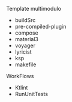Template multimodulo
- buildSrc
- pre-compiled-plugin
- compose
- material3
- voyager
- lyricist
- ksp
- makefile

WorkFlows
- Ktlint
- RunUnitTests
